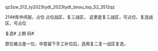 
qz3zw_512_ty2023tydt_2023tydt_bnou_top_52_3512qz


214#库中间层，占位 占位战区，复三战区， 这里是复三战区，可占位，复选战区，可占位

复选# 上期 码#

原位被占差一位，中意留下手工补位后，选用复二复一战区复选，
